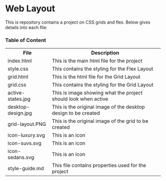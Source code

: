 <!DOCTYPE html>
<html>
  <head></head>
  <body>
    <h1>Web Layout</h1>
    <p>This is repository contains a project on CSS grids and flex. Below gives details into each file:
    </p>
    <h3>Table of Content</h3>
    <table>
      <tr>
        <th>File</th>
        <th>Description</th>
      </tr>
      <tr>
        <td>index.html</td>
        <td>This is the main html file for the project</td>
      </tr>
      <tr>
        <td>style.css</td>
        <td>This contains the styling for the Flex Layout</td>
      </tr>
       <tr>
        <td>grid.html</td>
        <td>This is the html file for the Grid Layout</td>
      </tr>
       <tr>
        <td>grid.css</td>
        <td>This contains the styling for the Grid Layout</td>
      </tr>
       <tr>
        <td>active-states.jpg</td>
        <td>This is image showing what the project should look when active</td>
      </tr>
       <tr>
        <td>desktop-design.jpg</td>
        <td>This is the original image of the desktop design to be created</td>
      </tr>
       <tr>
        <td>grid-layout.PNG</td>
        <td>This is the original image of the grid to be created</td>
      </tr>
       <tr>
        <td>icon-luxury.svg</td>
        <td>This is an icon</td>
      </tr>
       <tr>
        <td>icon-suvs.svg</td>
        <td>This is an icon</td>
      </tr>
       <tr>
        <td>icon-sedans.svg</td>
        <td>This is an icon</td>
      </tr>
       <tr>
        <td>style-guide.md</td>
        <td>This file contains properties used for the project</td>
      </tr>
    </table>
  </body>
</html>
